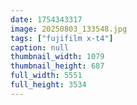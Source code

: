 ```yaml
---
date: 1754343317
image: 20250803_133548.jpg
tags: ["fujifilm x-t4"]
caption: null
thumbnail_width: 1079
thumbnail_height: 687
full_width: 5551
full_height: 3534
---
```

